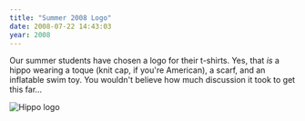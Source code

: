 ```yaml
---
title: "Summer 2008 Logo"
date: 2008-07-22 14:43:03
year: 2008
---
```

Our summer students have chosen a logo for their t-shirts.  Yes, that <em>is</em> a hippo wearing a toque (knit cap, if you're American), a scarf, and an inflatable swim toy. You wouldn't believe how much discussion it took to get this far...

<img src="{{site.github.url}}/files/2008/07/hippo.png" alt="Hippo logo" />
